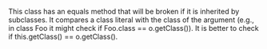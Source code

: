This class has an equals method that will be broken if it is inherited by subclasses. It compares a class literal with the class of the argument (e.g., in class Foo it might check if Foo.class == o.getClass()). It is better to check if this.getClass() == o.getClass().